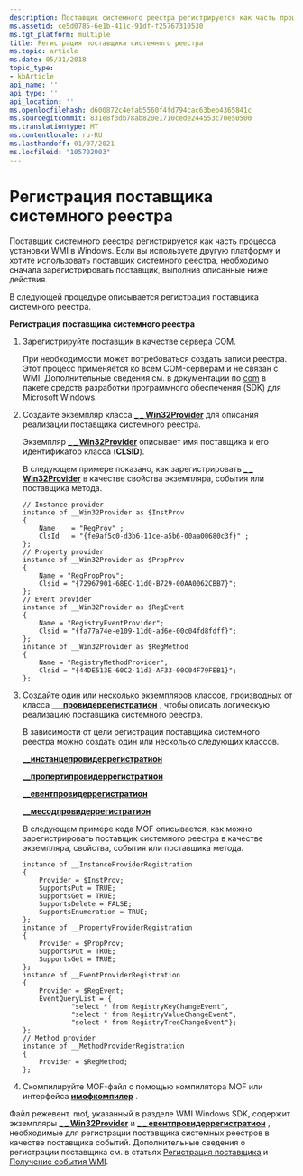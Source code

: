 ```yaml
---
description: Поставщик системного реестра регистрируется как часть процесса установки WMI в Windows.
ms.assetid: ce5d0785-6e1b-411c-91df-f25767310530
ms.tgt_platform: multiple
title: Регистрация поставщика системного реестра
ms.topic: article
ms.date: 05/31/2018
topic_type:
- kbArticle
api_name: ''
api_type: ''
api_location: ''
ms.openlocfilehash: d600872c4efab5560f4fd794cac63beb4365841c
ms.sourcegitcommit: 831e8f3db78ab820e1710cede244553c70e50500
ms.translationtype: MT
ms.contentlocale: ru-RU
ms.lasthandoff: 01/07/2021
ms.locfileid: "105702003"
---
```

# <a name="registering-the-system-registry-provider"></a>Регистрация поставщика системного реестра

Поставщик системного реестра регистрируется как часть процесса установки WMI в Windows. Если вы используете другую платформу и хотите использовать поставщик системного реестра, необходимо сначала зарегистрировать поставщик, выполнив описанные ниже действия.

В следующей процедуре описывается регистрация поставщика системного реестра.

**Регистрация поставщика системного реестра**

1.  Зарегистрируйте поставщик в качестве сервера COM.

    При необходимости может потребоваться создать записи реестра. Этот процесс применяется ко всем COM-серверам и не связан с WMI. Дополнительные сведения см. в документации по [com](https://msdn.microsoft.com/library/aa139695.aspx) в пакете средств разработки программного обеспечения (SDK) для Microsoft Windows.

2.  Создайте экземпляр класса [**\_ \_ Win32Provider**](--win32provider.md) для описания реализации поставщика системного реестра.

    Экземпляр [**\_ \_ Win32Provider**](--win32provider.md) описывает имя поставщика и его идентификатор класса (**CLSID**).

    В следующем примере показано, как зарегистрировать [**\_ \_ Win32Provider**](--win32provider.md) в качестве свойства экземпляра, события или поставщика метода.

    ``` syntax
    // Instance provider
    instance of __Win32Provider as $InstProv
    {
        Name    = "RegProv" ;
        ClsId   = "{fe9af5c0-d3b6-11ce-a5b6-00aa00680c3f}" ;
    };    
    // Property provider 
    instance of __Win32Provider as $PropProv 
    {
        Name = "RegPropProv"; 
        Clsid = "{72967901-68EC-11d0-B729-00AA0062CBB7}"; 
    }; 
    // Event provider
    instance of __Win32Provider as $RegEvent
    {
        Name = "RegistryEventProvider";
        Clsid = "{fa77a74e-e109-11d0-ad6e-00c04fd8fdff}";
    };
    instance of __Win32Provider as $RegMethod
    {
        Name = "RegistryMethodProvider";
        Clsid = "{44DE513E-60C2-11d3-AF33-00C04F79FEB1}";
    };
    ```

3.  Создайте один или несколько экземпляров классов, производных от класса [**\_ \_ провидеррегистратион**](--providerregistration.md) , чтобы описать логическую реализацию поставщика системного реестра.

    В зависимости от цели регистрации поставщика системного реестра можно создать один или несколько следующих классов.

    [**\_\_инстанцепровидеррегистратион**](--instanceproviderregistration.md)

    [**\_\_пропертипровидеррегистратион**](--propertyproviderregistration.md)

    [**\_\_евентпровидеррегистратион**](--eventproviderregistration.md)

    [**\_\_месодпровидеррегистратион**](--methodproviderregistration.md)

    В следующем примере кода MOF описывается, как можно зарегистрировать поставщик системного реестра в качестве экземпляра, свойства, события или поставщика метода.

    ``` syntax
    instance of __InstanceProviderRegistration
    {
        Provider = $InstProv;
        SupportsPut = TRUE;
        SupportsGet = TRUE;
        SupportsDelete = FALSE;
        SupportsEnumeration = TRUE;
    };
    instance of __PropertyProviderRegistration
    {
        Provider = $PropProv;
        SupportsPut = TRUE;
        SupportsGet = TRUE;
    }; 
    instance of __EventProviderRegistration
    {
        Provider = $RegEvent;
        EventQueryList = {
                "select * from RegistryKeyChangeEvent",
                "select * from RegistryValueChangeEvent",
                "select * from RegistryTreeChangeEvent"};
    };
    // Method provider
    instance of __MethodProviderRegistration
    {
        Provider = $RegMethod;
    };
    ```

4.  Скомпилируйте MOF-файл с помощью компилятора MOF или интерфейса [**имофкомпилер**](/windows/desktop/api/Wbemcli/nn-wbemcli-imofcompiler) .

Файл режевент. mof, указанный в разделе WMI Windows SDK, содержит экземпляры [**\_ \_ Win32Provider**](--win32provider.md) и [**\_ \_ евентпровидеррегистратион**](--eventproviderregistration.md) , необходимые для регистрации поставщика системных реестров в качестве поставщика событий. Дополнительные сведения о регистрации поставщика см. в статьях [Регистрация поставщика](registering-a-provider.md) и [Получение события WMI](receiving-a-wmi-event.md).

 

 



